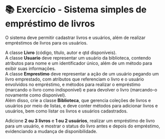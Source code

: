 # 📚 Exercício - Sistema simples de empréstimo de livros

O sistema deve permitir cadastrar livros e usuários, além de realizar empréstimos de livros para os usuários.

A classe **Livro** (código, título, autor e qtd disponíveis).  
A classe **Usuario** deve representar um usuário da biblioteca, contendo atributos para nome e um identificador único, além de um método para exibir suas informações.  
A classe **Emprestimo** deve representar a ação de um usuário pegando um livro emprestado, com atributos que referenciam o livro e o usuário envolvidos no empréstimo, e métodos para realizar o empréstimo (marcando o livro como indisponível) e para devolver o livro (marcando-o novamente como disponível).  
Além disso, crie a classe **Biblioteca**, que gerencia coleções de livros e usuários por meio de listas, e deve conter métodos para adicionar livros e usuários, bem como listar os livros e usuários cadastrados.  

Adicione **2 ou 3 livros** e **1 ou 2 usuários**, realizar um empréstimo de livro para um usuário, e mostrar o status do livro antes e depois do empréstimo, evidenciando a mudança de disponibilidade.
